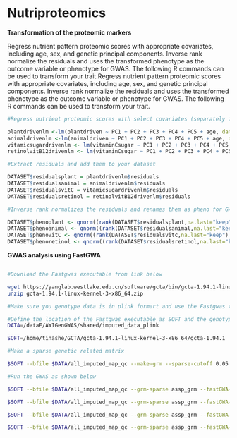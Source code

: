 # Nutriproteomics

**Transformation of the proteomic markers**

Regress nutrient pattern proteomic scores with appropriate covariates, including age, sex, and genetic principal components. Inverse rank normalize the residuals and uses the transformed phenotype as the outcome variable or phenotype for  GWAS. The following R commands can be used to transform your trait.Regress nutrient pattern proteomic scores with appropriate covariates, including age, sex, and genetic principal components. Inverse rank normalize the residuals and uses the transformed phenotype as the outcome variable or phenotype for  GWAS. The following R commands can be used to transform your trait.

```R
#Regress nutrient proteomic scores with select covariates (separately for the four nutrient pattern proteomic score)

plantdrivenlm <-lm(plantdriven ~ PC1 + PC2 + PC3 + PC4 + PC5 + age, data=DATASET)
animaldrivenlm <-lm(animaldriven ~ PC1 + PC2 + PC3 + PC4 + PC5 + age, data=DATASET)
vitamicsugardrivenlm <- lm(vitaminCsugar ~ PC1 + PC2 + PC3 + PC4 + PC5 + age +sex,data=DATASET)
retinolvitB12drivenlm <- lm(vitaminCsugar ~ PC1 + PC2 + PC3 + PC4 + PC5 + age +sex,data=DATASET)

#Extract residuals and add them to your dataset

DATASET$residualsplant = plantdrivenlm$residuals
DATASET$residualsanimal = animaldrivenlm$residuals
DATASET$residualsvitC = vitamicsugardrivenlm$residuals
DATASET$residualsretinol = retinolvitB12drivenlm$residuals

#Inverse rank normalizes the residuals and renames them as pheno for GWAS analysis

DATASET$phenoplant <- qnorm((rank(DATASET$residualsplant,na.last="keep") -0.5)/sum(!is.na(DATASET$residualsplant)))
DATASET$phenoanimal <- qnorm((rank(DATASET$residualsanimal,na.last="keep") - 0.5)/sum(!is.na(DATASET$residualsanimal)))
DATASET$phenovitC <- qnorm((rank(DATASET$residualsvitc,na.last="keep") -0.5)/sum(!is.na(DATASET$residualsvitc)))
DATASET$phenoretinol <- qnorm((rank(DATASET$residualsretinol,na.last="keep") -0.5)/sum(!is.na(DATASET$residualsretinol)))
```

**GWAS analysis using FastGWA**

```Bash

#Download the Fastgwas executable from link below

wget https://yanglab.westlake.edu.cn/software/gcta/bin/gcta-1.94.1-linux-kernel-3-x86_64.zip
unzip gcta-1.94.1-linux-kernel-3-x86_64.zip

#Make sure you genotype data is in plink formart and use the Fastgwas to run the GWAS as indicated below

#Define the location of the Fastgwas executable as SOFT and the genotype data as DATA
DATA=/dataE/AWIGenGWAS/shared/imputed_data_plink

SOFT=/home/tinashe/GCTA/gcta-1.94.1-linux-kernel-3-x86_64/gcta-1.94.1

#Make a sparse genetic related matrix

$SOFT --bfile $DATA/all_imputed_map_qc --make-grm --sparse-cutoff 0.05 --thread-num 20 --out assp_grm

#Run the GWAS as shown below

$SOFT --bfile $DATA/all_imputed_map_qc --grm-sparse assp_grm --fastGWA-mlm --pheno phenoplant --thread-num 20 --out plant

$SOFT --bfile $DATA/all_imputed_map_qc --grm-sparse assp_grm --fastGWA-mlm --pheno phenoanimal --thread-num 20 --out animal

$SOFT --bfile $DATA/all_imputed_map_qc --grm-sparse assp_grm --fastGWA-mlm --pheno phenovitc --thread-num 20 --out vitc

$SOFT --bfile $DATA/all_imputed_map_qc --grm-sparse assp_grm --fastGWA-mlm --pheno phenoretinol --thread-num 20 --out retinol











